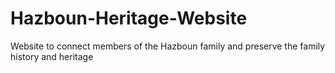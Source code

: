 # Hazboun-Heritage-Website
Website to connect members of the Hazboun family and preserve the family history and heritage
